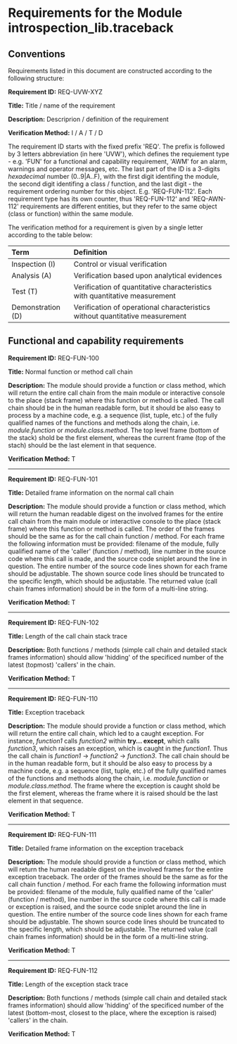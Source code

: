 # Requirements for the Module introspection_lib.traceback

## Conventions

Requirements listed in this document are constructed according to the following structure:

**Requirement ID:** REQ-UVW-XYZ

**Title:** Title / name of the requirement

**Description:** Descriprion / definition of the requirement

**Verification Method:** I / A / T / D

The requirement ID starts with the fixed prefix 'REQ'. The prefix is followed by 3 letters abbreviation (in here 'UVW'), which defines the requiement type - e.g. 'FUN' for a functional and capability requirement, 'AWM' for an alarm, warnings and operator messages, etc. The last part of the ID is a 3-digits *hexadecimal* number (0..9|A..F), with the first digit identifing the module, the second digit identifing a class / function, and the last digit - the requirement ordering number for this object. E.g. 'REQ-FUN-112'. Each requirement type has its own counter, thus 'REQ-FUN-112' and 'REQ-AWN-112' requirements are different entities, but they refer to the same object (class or function) within the same module.

The verification method for a requirement is given by a single letter according to the table below:

| **Term**          | **Definition**                                                               |
| :---------------- | :--------------------------------------------------------------------------- |
| Inspection (I)    | Control or visual verification                                               |
| Analysis (A)      | Verification based upon analytical evidences                                 |
| Test (T)          | Verification of quantitative characteristics with quantitative measurement   |
| Demonstration (D) | Verification of operational characteristics without quantitative measurement |

## Functional and capability requirements

**Requirement ID:** REQ-FUN-100

**Title:** Normal function or method call chain

**Description:** The module should provide a function or class method, which will return the entire call chain from the main module or interactive console to the place (stack frame) where this function or method is called. The call chain should be in the human readable form, but it should be also easy to process by a machine code, e.g. a sequence (list, tuple, etc.) of the fully qualified names of the functions and methods along the chain, i.e. *module.function* or *module.class.method*. The top level frame (bottom of the stack) shold be the first element, whereas the current frame (top of the stach) should be the last element in that sequence.

**Verification Method:** T

---

**Requirement ID:** REQ-FUN-101

**Title:** Detailed frame information on the normal call chain

**Description:** The module should provide a function or class method, which will return the human readable digest on the involved frames for the entire call chain from the main module or interactive console to the place (stack frame) where this function or method is called. The order of the frames should be the same as for the call chain function / method. For each frame the following information must be provided: filename of the module, fully qualified name of the 'caller' (function / method), line number in the source code where this call is made, and the source code sniplet around the line in question. The entire number of the source code lines shown for each frame should be adjustable. The shown source code lines should be truncated to the specific length, which should be adjustable. The returned value (call chain frames information) should be in the form of a multi-line string.

**Verification Method:** T

---

**Requirement ID:** REQ-FUN-102

**Title:** Length of the call chain stack trace

**Description:** Both functions / methods (simple call chain and detailed stack frames information) should allow 'hidding' of the specificed number of the latest (topmost) 'callers' in the chain.

**Verification Method:** T

---

**Requirement ID:** REQ-FUN-110

**Title:** Exception traceback

**Description:** The module should provide a function or class method, which will return the entire call chain, which led to a caught exception. For instance, *function1* calls *function2* within **try... except**, which calls *function3*, which raises an exception, which is caught in the *function1*. Thus the call chain is *function1* -> *function2* -> *function3*. The call chain should be in the human readable form, but it should be also easy to process by a machine code, e.g. a sequence (list, tuple, etc.) of the fully qualified names of the functions and methods along the chain, i.e. *module.function* or *module.class.method*. The frame where the exception is caught shold be the first element, whereas the frame where it is raised should be the last element in that sequence.

**Verification Method:** T

---

**Requirement ID:** REQ-FUN-111

**Title:** Detailed frame information on the exception traceback

**Description:** The module should provide a function or class method, which will return the human readable digest on the involved frames for the entire exception traceback. The order of the frames should be the same as for the call chain function / method. For each frame the following information must be provided: filename of the module, fully qualified name of the 'caller' (function / method), line number in the source code where this call is made or exception is raised, and the source code sniplet around the line in question. The entire number of the source code lines shown for each frame should be adjustable. The shown source code lines should be truncated to the specific length, which should be adjustable. The returned value (call chain frames information) should be in the form of a multi-line string.

**Verification Method:** T

---

**Requirement ID:** REQ-FUN-112

**Title:** Length of the exception stack trace

**Description:** Both functions / methods (simple call chain and detailed stack frames information) should allow 'hidding' of the specificed number of the latest (bottom-most, closest to the place, where the exception is raised) 'callers' in the chain.

**Verification Method:** T
